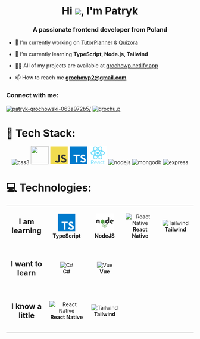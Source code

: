 <h1 align="center">Hi <img src="https://raw.githubusercontent.com/MartinHeinz/MartinHeinz/master/wave.gif" width="30px">, I'm Patryk</h1>
<h3 align="center">A passionate frontend developer from Poland</h3>

- 🔭 I’m currently working on [TutorPlanner](https://github.com/Gulewskr/TutorPlanner) & [Quizora](https://github.com/grochowp/Quizora)

- 🌱 I’m currently learning **TypeScript, Node.js, Tailwind**

- 👨‍💻 All of my projects are available at [grochowp.netlify.app](https://grochowp.netlify.app)

- 📫 How to reach me **grochowp2@gmail.com**

<h3 align="left">Connect with me:</h3>
<p align="left">
<a href="https://linkedin.com/in/patryk-grochowski-063a972b5/" target="blank"><img align="center" src="https://raw.githubusercontent.com/rahuldkjain/github-profile-readme-generator/master/src/images/icons/Social/linked-in-alt.svg" alt="patryk-grochowski-063a972b5/" height="30" width="40" /></a>
<a href="https://instagram.com/grochu.p" target="blank"><img align="center" src="https://raw.githubusercontent.com/rahuldkjain/github-profile-readme-generator/master/src/images/icons/Social/instagram.svg" alt="grochu.p" height="30" width="40" /></a>
</p>

# 🚀 Tech Stack:

<p align="center">
  <img src="https://img.icons8.com/?size=100&id=20909&format=png&color=000000" alt="css3" width="48" height="48"/>
  <img src="https://img.icons8.com/?size=100&id=21278&format=png&color=000000" width="48" height="48"/>
  <img src="https://raw.githubusercontent.com/devicons/devicon/master/icons/javascript/javascript-original.svg" alt="javascript" width="48" height="48"/>
  <img src="https://raw.githubusercontent.com/devicons/devicon/master/icons/typescript/typescript-original.svg" alt="typescript" width="48" height="48"/>
  <img src="https://raw.githubusercontent.com/devicons/devicon/master/icons/react/react-original-wordmark.svg" alt="react" width="48" height="48"/>
  <img src="https://cdn.jsdelivr.net/gh/devicons/devicon/icons/nodejs/nodejs-original-wordmark.svg" alt="nodejs" width="48" height="48"/>
  <img src="https://cdn.jsdelivr.net/gh/devicons/devicon/icons/mongodb/mongodb-original.svg" alt="mongodb" width="48" height="48"/>
  <img src="https://img.icons8.com/?size=100&id=kg46nzoJrmTR&format=png&color=FFFFFF" alt="express" width="48" height="48" color="white"/>
</p>

# 💻 Technologies:

<table>  
  <tr>
    <td align="center" height="108" width="108">
      <strong style='font-size: 20px'>I am learning</strong>
    </td>
    <td align="center" height="108" width="108">
      <img src="https://raw.githubusercontent.com/devicons/devicon/master/icons/typescript/typescript-original.svg"
      width="48" height="48" alt="TypeScript">
      <br /><strong>TypeScript</strong>
    </td>
    <td align="center" height="108" width="108">
      <img src="https://raw.githubusercontent.com/devicons/devicon/master/icons/nodejs/nodejs-original-wordmark.svg"
      width="48" height="48" alt="NodeJS">
      <br /><strong>NodeJS</strong>
    </td>
    <td align="center" height="108" width="108">
      <img src="https://cdn.jsdelivr.net/gh/devicons/devicon/icons/react/react-original-wordmark.svg"
      width="48" height="48" alt="React Native">
      <br /><strong>React Native</strong>
    </td>
    <td align="center" height="108" width="108">
      <img src="https://img.icons8.com/?size=100&id=4PiNHtUJVbLs&format=png&color=000000"
      width="48" height="48" alt="Tailwind">
      <br /><strong>Tailwind</strong>
    </td>
  </tr>

  <tr>
    <td align="center" height="108" width="108">
      <strong style='font-size: 20px'>I want to learn</strong>
    </td>
    <td align="center" height="108" width="108">
      <img src="https://cdn.jsdelivr.net/gh/devicons/devicon/icons/csharp/csharp-original.svg"
      width="48" height="48" alt="C#">
      <br /><strong>C#</strong>
    </td>
    <td align="center" height="108" width="108">
      <img src="https://cdn.jsdelivr.net/gh/devicons/devicon/icons/vuejs/vuejs-original-wordmark.svg"
      width="48" height="48" alt="Vue">
      <br /><strong>Vue</strong>
    </td>
  </tr>

  <tr>
    <td align="center" height="108" width="108">
      <strong style='font-size: 20px'>I know a little</strong>
    </td>
    <td align="center" height="108" width="108">
      <img src="https://cdn.jsdelivr.net/gh/devicons/devicon/icons/react/react-original-wordmark.svg"
      width="48" height="48" alt="React Native">
      <br /><strong>React Native</strong>
    </td>
    <td align="center" height="108" width="108">
      <img src="https://img.icons8.com/?size=100&id=4PiNHtUJVbLs&format=png&color=000000"
      width="48" height="48" alt="Tailwind">
      <br /><strong>Tailwind</strong>
    </td>
  </tr>
</table>
